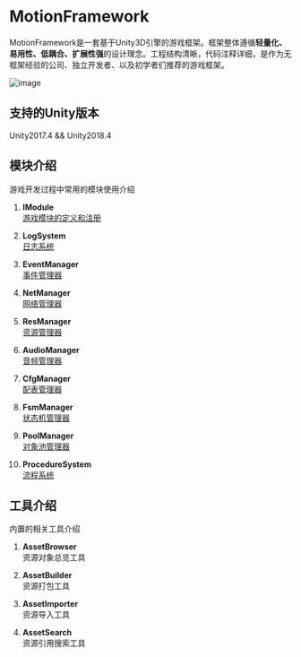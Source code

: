 # MotionFramework
MotionFramework是一套基于Unity3D引擎的游戏框架。框架整体遵循**轻量化、易用性、低耦合、扩展性强**的设计理念。工程结构清晰，代码注释详细，是作为无框架经验的公司、独立开发者、以及初学者们推荐的游戏框架。

![image](https://github.com/gmhevinci/MotionFramework/raw/master/Docs/Image/img1.png)

## 支持的Unity版本
Unity2017.4 && Unity2018.4

## 模块介绍
游戏开发过程中常用的模块使用介绍

1. **IModule**  
[游戏模块的定义和注册](https://github.com/gmhevinci/MotionFramework/blob/master/Docs/Module.md) 

2. **LogSystem**   
[日志系统](https://github.com/gmhevinci/MotionFramework/blob/master/Docs/LogSystem.md)

3. **EventManager**  
[事件管理器](https://github.com/gmhevinci/MotionFramework/blob/master/Docs/EventManager.md)

4. **NetManager**  
[网络管理器](https://github.com/gmhevinci/MotionFramework/blob/master/Docs/NetManager.md)

5. **ResManager**  
[资源管理器](https://github.com/gmhevinci/MotionFramework/blob/master/Docs/ResManager.md)

6. **AudioManager**   
[音频管理器](https://github.com/gmhevinci/MotionFramework/blob/master/Docs/AudioManager.md)

7. **CfgManager**   
[配表管理器](https://github.com/gmhevinci/MotionFramework/blob/master/Docs/ConfigManager.md)

8. **FsmManager**  
[状态机管理器](https://github.com/gmhevinci/MotionFramework/blob/master/Docs/FsmManager.md)

9. **PoolManager**  
[对象池管理器](https://github.com/gmhevinci/MotionFramework/blob/master/Docs/PoolManager.md)

10. **ProcedureSystem**  
[流程系统](https://github.com/gmhevinci/MotionFramework/blob/master/Docs/ProcedureSystem.md)


## 工具介绍
内置的相关工具介绍

1. **AssetBrowser**  
资源对象总览工具

2. **AssetBuilder**  
资源打包工具

3. **AssetImporter**  
资源导入工具

4. **AssetSearch**  
资源引用搜索工具
